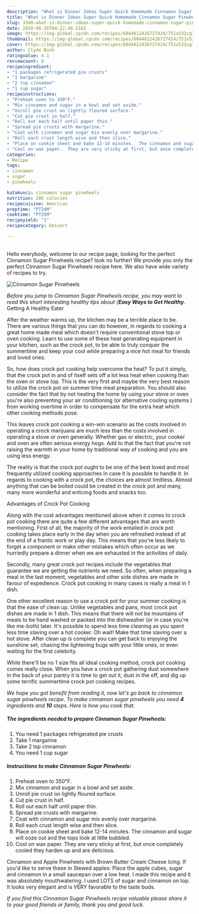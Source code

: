 ```yaml
---
description: "What is Dinner Ideas Super Quick Homemade Cinnamon Sugar Pinwheels"
title: "What is Dinner Ideas Super Quick Homemade Cinnamon Sugar Pinwheels"
slug: 3340-what-is-dinner-ideas-super-quick-homemade-cinnamon-sugar-pinwheels
date: 2020-08-26T04:22:48.516Z
image: https://img-global.cpcdn.com/recipes/6044612426727424/751x532cq70/cinnamon-sugar-pinwheels-recipe-main-photo.jpg
thumbnail: https://img-global.cpcdn.com/recipes/6044612426727424/751x532cq70/cinnamon-sugar-pinwheels-recipe-main-photo.jpg
cover: https://img-global.cpcdn.com/recipes/6044612426727424/751x532cq70/cinnamon-sugar-pinwheels-recipe-main-photo.jpg
author: Clyde Bush
ratingvalue: 4.1
reviewcount: 8
recipeingredient:
- "1 packages refrigerated pie crusts"
- "1 margarine"
- "2 tsp cinnamon"
- "1 cup sugar"
recipeinstructions:
- "Preheat oven to 350°F."
- "Mix cinnamon and sugar in a bowl and set aside."
- "Unroll pie crust on lightly floured surface."
- "Cut pie crust in half."
- "Roll out each half until paper thin."
- "Spread pie crusts with margarine."
- "Coat with cinnamon and sugar mix evenly over margarine."
- "Roll each crust length wise and then slice."
- "Place on cookie sheet and bake 12-14 minutes.  The cinnamon and sugar will ooze out and the tops look at little bubbled."
- "Cool on wax paper.  They are very sticky at first, but once completely cooled they harden up and are delicious."
categories:
- Recipe
tags:
- cinnamon
- sugar
- pinwheels

katakunci: cinnamon sugar pinwheels 
nutrition: 205 calories
recipecuisine: American
preptime: "PT24M"
cooktime: "PT35M"
recipeyield: "1"
recipecategory: Dessert

---
```

<br>
Hello everybody, welcome to our recipe page, looking for the perfect Cinnamon Sugar Pinwheels recipe? look no further! We provide you only the perfect Cinnamon Sugar Pinwheels recipe here. We also have wide variety of recipes to try.
<br>


![Cinnamon Sugar Pinwheels](https://img-global.cpcdn.com/recipes/6044612426727424/751x532cq70/cinnamon-sugar-pinwheels-recipe-main-photo.jpg)

<i>Before you jump to Cinnamon Sugar Pinwheels recipe, you may want to read this short interesting healthy tips about {<strong>Easy Ways to Get Healthy</strong>.</i>
Getting A Healthy Eater


After the weather warms up, the kitchen may be a terrible place to be. There are various things that you can do however, in regards to cooking a great home made meal which doesn't require conventional stove top or oven cooking. Learn to use some of these heat generating equipment in your kitchen, such as the crock pot, to be able to truly conquer the summertime and keep your cool while preparing a nice hot meal for friends and loved ones.

So, how does crock pot cooking help overcome the heat? To put it simply, that the crock pot in and of itself sets off a lot less heat when cooking than the oven or stove top. This is the very first and maybe the very best reason to utilize the crock pot on summer time meal preparation. You should also consider the fact that by not heating the home by using your stove or oven you're also preventing your air conditioning (or alternative cooling systems ) from working overtime in order to compensate for the extra heat which other cooking methods pose.

This leaves crock pot cooking a win-win scenario as the costs involved in operating a crock marijuana are much less than the costs involved in operating a stove or oven generally. Whether gas or electric, your cooker and oven are often serious energy hogs. Add to that the fact that you're not raising the warmth in your home by traditional way of cooking and you are using less energy.

 The reality is that the crock pot ought to be one of the best loved and most frequently utilized cooking approaches in case it is possible to handle it. In regards to cooking with a crock pot, the choices are almost limitless.  Almost anything that can be boiled could be created in the crock pot and many, many more wonderful and enticing foods and snacks too.

Advantages of Crock Pot Cooking

Along with the cost advantages mentioned above when it comes to crock pot cooking there are quite a few different advantages that are worth mentioning. First of all, the majority of the work entailed in crock pot cooking takes place early in the day when you are refreshed instead of at the end of a frantic work or play day. This means that you're less likely to forget a component or make other mistakes which often occur as we hurriedly prepare a dinner when we are exhausted in the activities of daily.

Secondly, many great crock pot recipes include the vegetables that guarantee we are getting the nutrients we need. So often, when preparing a meal in the last moment, vegetables and other side dishes are made in favour of expedience. Crock pot cooking in many cases is really a meal in 1 dish.

One other excellent reason to use a crock pot for your summer cooking is that the ease of clean up.  Unlike vegetables and pans, most crock pot dishes are made in 1 dish. This means that there will not be mountains of meals to be hand washed or packed into the dishwasher (or in case you're like me-both) later. It's possible to spend less time cleaning as you spent less time slaving over a hot cooker. Oh wait! Make that time slaving over a hot stove. After clean up is complete you can get back to enjoying the sunshine set, chasing the lightening bugs with your little ones, or even waiting for the first celebrity.

While there'll be no 1 size fits all ideal cooking method, crock pot cooking comes really close. When you have a crock pot gathering dust somewhere in the back of your pantry it is time to get out it, dust in the off, and dig up some terrific summertime crock pot cooking recipes.


<i>We hope you got benefit from reading it, now let's go back to cinnamon sugar pinwheels recipe. To make cinnamon sugar pinwheels you need <strong>4</strong> ingredients and <strong>10</strong> steps. Here is how you cook that.
</i>

##### The ingredients needed to prepare Cinnamon Sugar Pinwheels:

1. You need 1 packages refrigerated pie crusts
1. Take 1 margarine
1. Take 2 tsp cinnamon
1. You need 1 cup sugar


##### Instructions to make Cinnamon Sugar Pinwheels:

1. Preheat oven to 350°F.
1. Mix cinnamon and sugar in a bowl and set aside.
1. Unroll pie crust on lightly floured surface.
1. Cut pie crust in half.
1. Roll out each half until paper thin.
1. Spread pie crusts with margarine.
1. Coat with cinnamon and sugar mix evenly over margarine.
1. Roll each crust length wise and then slice.
1. Place on cookie sheet and bake 12-14 minutes.  The cinnamon and sugar will ooze out and the tops look at little bubbled.
1. Cool on wax paper.  They are very sticky at first, but once completely cooled they harden up and are delicious.


Cinnamon and Apple Pinwheels with Brown Butter Cream Cheese Icing. If you&#39;d like to serve these in Stewed apples: Place the apple cubes, sugar and cinnamon in a small saucepan over a low heat. I made this recipe and it was absolutely mouthwatering. I used LOTS of sugar and cinnamon on top. It looks very elegant and is VERY favorable to the taste buds. 

<i>If you find this Cinnamon Sugar Pinwheels recipe valuable please share it to your good friends or family, thank you and good luck.</i>
